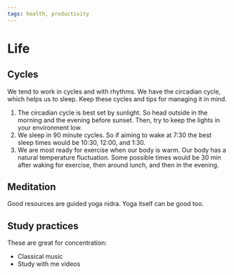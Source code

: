 ```yaml
---
tags: health, productivity
---
```


# Life

## Cycles

We tend to work in cycles and with rhythms.
We have the circadian cycle, which helps us to sleep. Keep these cycles and tips for managing it in mind.

1. The circadian cycle is best set by sunlight. So head outside in the morning and the evening before sunset. Then, try to keep the lights in your environment low. 
2. We sleep in 90 minute cycles. So if aiming to wake at 7:30 the best sleep times would be 10:30, 12:00, and 1:30.
3. We are most ready for exercise when our body is warm. Our body has a natural temperature fluctuation. Some possible times would be 30 min after waking for exercise, then around lunch, and then in the evening.

## Meditation

Good resources are guided yoga nidra. Yoga itself can be good too.

## Study practices

These are great for concentration:

- Classical music
- Study with me videos